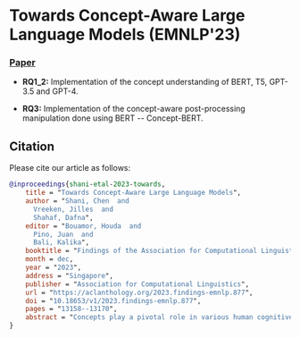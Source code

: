 # Towards Concept-Aware Large Language Models (EMNLP'23)
### [<b>Paper</b>](https://aclanthology.org/2023.findings-emnlp.877.pdf)


* <b>RQ1_2:</b> Implementation of the concept understanding of BERT, T5, GPT-3.5 and GPT-4.

* <b>RQ3:</b> Implementation of the concept-aware post-processing manipulation done using BERT -- Concept-BERT.




## Citation
Please cite our article as follows:
```bibtex
@inproceedings{shani-etal-2023-towards,
    title = "Towards Concept-Aware Large Language Models",
    author = "Shani, Chen  and
      Vreeken, Jilles  and
      Shahaf, Dafna",
    editor = "Bouamor, Houda  and
      Pino, Juan  and
      Bali, Kalika",
    booktitle = "Findings of the Association for Computational Linguistics: EMNLP 2023",
    month = dec,
    year = "2023",
    address = "Singapore",
    publisher = "Association for Computational Linguistics",
    url = "https://aclanthology.org/2023.findings-emnlp.877",
    doi = "10.18653/v1/2023.findings-emnlp.877",
    pages = "13158--13170",
    abstract = "Concepts play a pivotal role in various human cognitive functions, including learning, reasoning and communication. However, there is very little work on endowing machines with the ability to form and reason with concepts. In particular, state-of-the-art large language models (LLMs) work at the level of tokens, not concepts. In this work, we analyze how well contemporary LLMs capture human concepts and their structure. We then discuss ways to develop concept-aware LLMs, taking place at different stages of the pipeline. We sketch a method for pretraining LLMs using concepts, and also explore the simpler approach that uses the output of existing LLMs. Despite its simplicity, our proof-of-concept is shown to better match human intuition, as well as improve the robustness of predictions. These preliminary results underscore the promise of concept-aware LLMs.",
}
